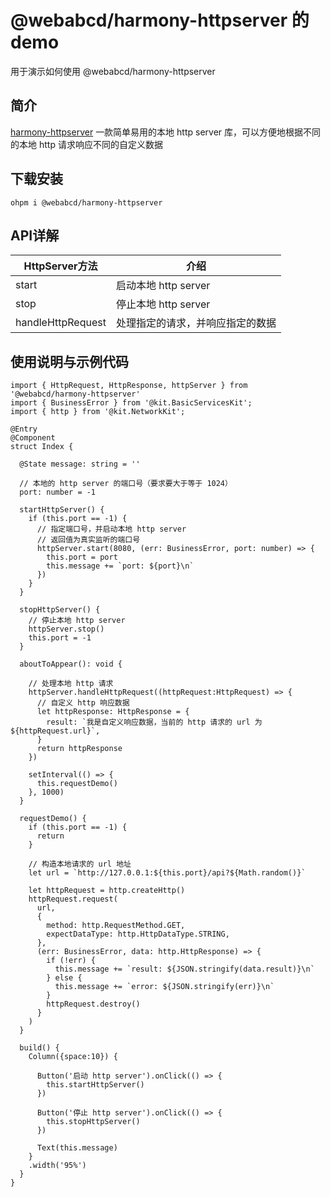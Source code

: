 # @webabcd/harmony-httpserver 的 demo
用于演示如何使用 @webabcd/harmony-httpserver

## 简介
[harmony-httpserver](https://ohpm.openharmony.cn/#/cn/detail/@webabcd%2Fharmony-httpserver)
一款简单易用的本地 http server 库，可以方便地根据不同的本地 http 请求响应不同的自定义数据

## 下载安装
`ohpm i @webabcd/harmony-httpserver`

## API详解
| HttpServer方法 | 介绍 |
| --- | --- |
| start | 启动本地 http server |
| stop | 停止本地 http server |
| handleHttpRequest | 处理指定的请求，并响应指定的数据  |

## 使用说明与示例代码
```
import { HttpRequest, HttpResponse, httpServer } from '@webabcd/harmony-httpserver'
import { BusinessError } from '@kit.BasicServicesKit';
import { http } from '@kit.NetworkKit';

@Entry
@Component
struct Index {

  @State message: string = ''

  // 本地的 http server 的端口号（要求要大于等于 1024）
  port: number = -1

  startHttpServer() {
    if (this.port == -1) {
      // 指定端口号，并启动本地 http server
      // 返回值为真实监听的端口号
      httpServer.start(8080, (err: BusinessError, port: number) => {
        this.port = port
        this.message += `port: ${port}\n`
      })
    }
  }

  stopHttpServer() {
    // 停止本地 http server
    httpServer.stop()
    this.port = -1
  }

  aboutToAppear(): void {

    // 处理本地 http 请求
    httpServer.handleHttpRequest((httpRequest:HttpRequest) => {
      // 自定义 http 响应数据
      let httpResponse: HttpResponse = {
        result: `我是自定义响应数据，当前的 http 请求的 url 为 ${httpRequest.url}`,
      }
      return httpResponse
    })

    setInterval(() => {
      this.requestDemo()
    }, 1000)
  }

  requestDemo() {
    if (this.port == -1) {
      return
    }

    // 构造本地请求的 url 地址
    let url = `http://127.0.0.1:${this.port}/api?${Math.random()}`

    let httpRequest = http.createHttp()
    httpRequest.request(
      url,
      {
        method: http.RequestMethod.GET,
        expectDataType: http.HttpDataType.STRING,
      },
      (err: BusinessError, data: http.HttpResponse) => {
        if (!err) {
          this.message += `result: ${JSON.stringify(data.result)}\n`
        } else {
          this.message += `error: ${JSON.stringify(err)}\n`
        }
        httpRequest.destroy()
      }
    )
  }

  build() {
    Column({space:10}) {

      Button('启动 http server').onClick(() => {
        this.startHttpServer()
      })

      Button('停止 http server').onClick(() => {
        this.stopHttpServer()
      })

      Text(this.message)
    }
    .width('95%')
  }
}
 ```